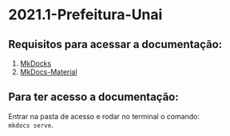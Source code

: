 # 2021.1-Prefeitura-Unai
## Requisitos para acessar a documentação:
1. [MkDocks](https://www.mkdocs.org/)
2. [MkDocs-Material](https://squidfunk.github.io/mkdocs-material/getting-started/)

## Para ter acesso a documentação:
Entrar na pasta de acesso e rodar no terminal o comando:   
`mkdocs serve`.
